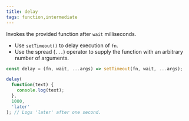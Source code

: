 ```yaml
---
title: delay
tags: function,intermediate
---
```


Invokes the provided function after `wait` milliseconds.

- Use `setTimeout()` to delay execution of `fn`.
- Use the spread (`...`) operator to supply the function with an arbitrary number of arguments.

```js
const delay = (fn, wait, ...args) => setTimeout(fn, wait, ...args);
```

```js
delay(
  function(text) {
    console.log(text);
  },
  1000,
  'later'
); // Logs 'later' after one second.
```